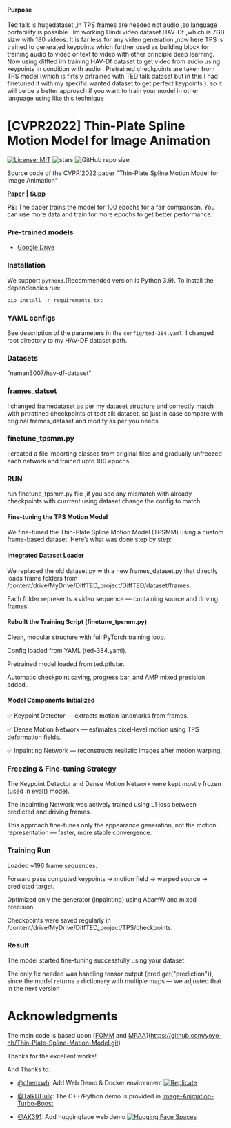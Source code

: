 #### Purpose
Ted talk is hugedataset ,in TPS frames are needed not audio ,so language portability is possible . Im working Hindi video dataset HAV-Df ,which is 7GB sizw with 180 videos. It is far less for any video generation ,now here TPS is trained to generated keypoints which further used as building block for training audio to video or text to video with other principle deep learning. Now using diffted im training HAV-Df dataset to get video from audio using keypoints in condition with audio . Pretrained checkpoints are taken from TPS model (which is firtsly prtrained with TED talk dataset but in this I had finetuned it with my specific wanted dataset to get perfect keypoints ). so it will be be a better approach if you want to train  your model in other language using like this technique

# [CVPR2022] Thin-Plate Spline Motion Model for Image Animation

[![License: MIT](https://img.shields.io/badge/License-MIT-yellow.svg)](LICENSE)
![stars](https://img.shields.io/github/stars/yoyo-nb/Thin-Plate-Spline-Motion-Model.svg?style=flat)
![GitHub repo size](https://img.shields.io/github/repo-size/yoyo-nb/Thin-Plate-Spline-Motion-Model.svg)

Source code of the CVPR'2022 paper "Thin-Plate Spline Motion Model for Image Animation"

[**Paper**](https://arxiv.org/abs/2203.14367) **|** [**Supp**](https://cloud.tsinghua.edu.cn/f/f7b8573bb5b04583949f/?dl=1)

**PS**: The paper trains the model for 100 epochs for a fair comparison. You can use more data and train for more epochs to get better performance.


### Pre-trained models
- [Google Drive](https://drive.google.com/drive/folders/1pNDo1ODQIb5HVObRtCmubqJikmR7VVLT?usp=sharing)


### Installation

We support ```python3```.(Recommended version is Python 3.9).
To install the dependencies run:
```bash
pip install -r requirements.txt
```
### YAML configs

See description of the parameters in the ```config/ted-384.yaml```. I changed root directory to my HAV-DF dataset path.

### Datasets
 "naman3007/hav-df-dataset"

 ### frames_datset 
 I changed framedataset as per my dataset structure and correctly match with prtratined checkpoints of tedt alk dataset. so just in case compare with original frames_dataset and modify as per you needs
### finetune_tpsmm.py
I created a file importing classes from original files and gradually unfreezed each network and trained upto 100 epochs
### RUN
run finetune_tpsmm.py file ,if you see any mismatch with already checkpoints with currrent using dataset change the config to match.

#### Fine-tuning the TPS Motion Model

We fine-tuned the Thin-Plate Spline Motion Model (TPSMM) using a custom frame-based dataset.
Here’s what was done step by step:

#### Integrated Dataset Loader

We replaced the old dataset.py with a new frames_dataset.py that directly loads frame folders from
/content/drive/MyDrive/DiffTED_project/DiffTED/dataset/frames.

Each folder represents a video sequence — containing source and driving frames.

#### Rebuilt the Training Script (finetune_tpsmm.py)

Clean, modular structure with full PyTorch training loop.

Config loaded from YAML (ted-384.yaml).

Pretrained model loaded from ted.pth.tar.

Automatic checkpoint saving, progress bar, and AMP mixed precision added.

#### Model Components Initialized

✅ Keypoint Detector — extracts motion landmarks from frames.

✅ Dense Motion Network — estimates pixel-level motion using TPS deformation fields.

✅ Inpainting Network — reconstructs realistic images after motion warping.

### Freezing & Fine-tuning Strategy

The Keypoint Detector and Dense Motion Network were kept mostly frozen (used in eval() mode).

The Inpainting Network was actively trained using L1 loss between predicted and driving frames.

This approach fine-tunes only the appearance generation, not the motion representation — faster, more stable convergence.

### Training Run

Loaded ~196 frame sequences.

Forward pass computed keypoints → motion field → warped source → predicted target.

Optimized only the generator (inpainting) using AdamW and mixed precision.

Checkpoints were saved regularly in /content/drive/MyDrive/DiffTED_project/TPS/checkpoints.

### Result

The model started fine-tuning successfully using your dataset.

The only fix needed was handling tensor output (pred.get("prediction")), since the model returns a dictionary with multiple maps — we adjusted that in the next version
# Acknowledgments
The main code is based upon [[FOMM](https://github.com/AliaksandrSiarohin/first-order-model) and [MRAA](https://github.com/snap-research/articulated-animation)](https://github.com/yoyo-nb/Thin-Plate-Spline-Motion-Model.git)

Thanks for the excellent works!

And Thanks to:

- [@chenxwh](https://github.com/chenxwh): Add Web Demo & Docker environment [![Replicate](https://replicate.com/yoyo-nb/thin-plate-spline-motion-model/badge)](https://replicate.com/yoyo-nb/thin-plate-spline-motion-model) 

- [@TalkUHulk](https://github.com/TalkUHulk): The C++/Python demo is provided in [Image-Animation-Turbo-Boost](https://github.com/TalkUHulk/Image-Animation-Turbo-Boost)

- [@AK391](https://github.com/AK391): Add huggingface web demo [![Hugging Face Spaces](https://img.shields.io/badge/%F0%9F%A4%97%20Hugging%20Face-Spaces-blue)](https://huggingface.co/spaces/CVPR/Image-Animation-using-Thin-Plate-Spline-Motion-Model)
